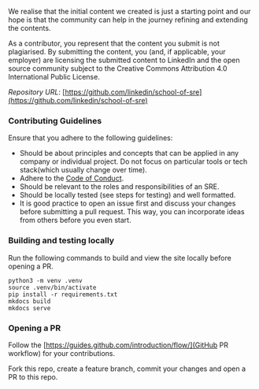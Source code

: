 We realise that the initial content we created is just a starting point and our hope is that the community can help in the journey refining and extending the contents.

As a contributor, you represent that the content you submit is not plagiarised. By submitting the content, you (and, if applicable, your employer) are licensing the submitted content to LinkedIn and the open source community subject to the Creative Commons Attribution 4.0 International Public License.

*Repository URL*: [https://github.com/linkedin/school-of-sre](https://github.com/linkedin/school-of-sre)

### Contributing Guidelines
Ensure that you adhere to the following guidelines:

* Should be about principles and concepts that can be applied in any company or individual project. Do not focus on particular tools or tech stack(which usually change over time).
* Adhere to the [Code of Conduct](/school-of-sre/CODE_OF_CONDUCT/).
* Should be relevant to the roles and responsibilities of an SRE.
* Should be locally tested (see steps for testing) and well formatted.
* It is good practice to open an issue first and discuss your changes before submitting a pull request. This way, you can incorporate ideas from others before you even start.

### Building and testing locally
Run the following commands to build and view the site locally before opening a PR.

```
python3 -m venv .venv
source .venv/bin/activate
pip install -r requirements.txt
mkdocs build
mkdocs serve
```

### Opening a PR
Follow the [https://guides.github.com/introduction/flow/](GitHub PR workflow) for your contributions.

Fork this repo, create a feature branch, commit your changes and open a PR to this repo.